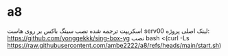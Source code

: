# a8
اسکریپت ترجمه شده نصب سینگ باکس بر روی هاست serv00
لینک اصلی پروژه:
https://github.com/yonggekkk/sing-box-yg
نصب
bash <(curl -Ls https://raw.githubusercontent.com/ambe2222/a8/refs/heads/main/start.sh)
